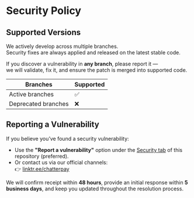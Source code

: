 # Security Policy

## Supported Versions

We actively develop across multiple branches.  
Security fixes are always applied and released on the latest stable code.  

If you discover a vulnerability in **any branch**, please report it —  
we will validate, fix it, and ensure the patch is merged into supported code.

| Branches            | Supported          |
| ------------------- | ------------------ |
| Active branches     | ✅                 |
| Deprecated branches | ❌                 |

## Reporting a Vulnerability

If you believe you’ve found a security vulnerability:

- Use the **"Report a vulnerability"** option under the [Security tab](https://github.com/P4-Games/ChatterPay-Backend/security) of this repository (preferred).  
- Or contact us via our official channels:  
  👉 [linktr.ee/chatterpay](https://linktr.ee/chatterpay)

We will confirm receipt within **48 hours**, provide an initial response within **5 business days**, and keep you updated throughout the resolution process.
